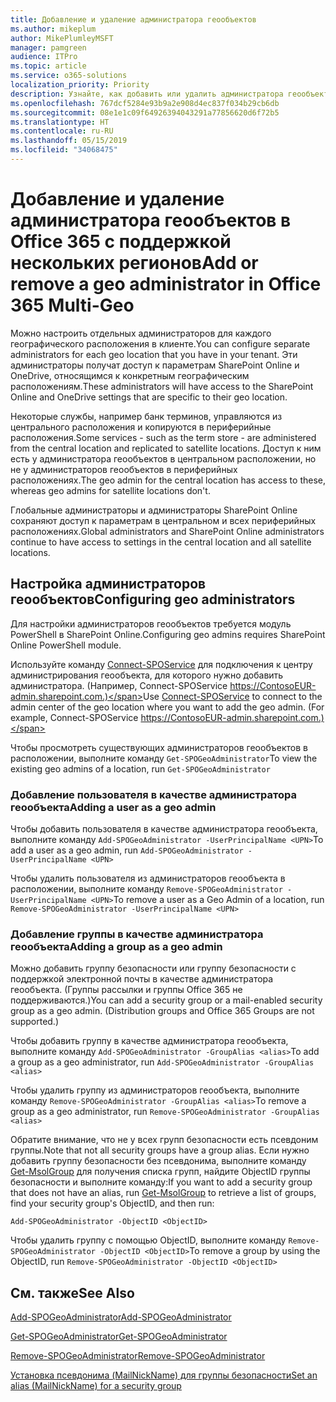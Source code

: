 ```yaml
---
title: Добавление и удаление администратора геообъектов
ms.author: mikeplum
author: MikePlumleyMSFT
manager: pamgreen
audience: ITPro
ms.topic: article
ms.service: o365-solutions
localization_priority: Priority
description: Узнайте, как добавить или удалить администратора геообъектов в Office 365 с поддержкой нескольких регионов.
ms.openlocfilehash: 767dcf5284e93b9a2e908d4ec837f034b29cb6db
ms.sourcegitcommit: 08e1e1c09f64926394043291a77856620d6f72b5
ms.translationtype: HT
ms.contentlocale: ru-RU
ms.lasthandoff: 05/15/2019
ms.locfileid: "34068475"
---
```

# <a name="add-or-remove-a-geo-administrator-in-office-365-multi-geo"></a><span data-ttu-id="aba30-103">Добавление и удаление администратора геообъектов в Office 365 с поддержкой нескольких регионов</span><span class="sxs-lookup"><span data-stu-id="aba30-103">Add or remove a geo administrator in Office 365 Multi-Geo</span></span>

<span data-ttu-id="aba30-104">Можно настроить отдельных администраторов для каждого географического расположения в клиенте.</span><span class="sxs-lookup"><span data-stu-id="aba30-104">You can configure separate administrators for each geo location that you have in your tenant.</span></span> <span data-ttu-id="aba30-105">Эти администраторы получат доступ к параметрам SharePoint Online и OneDrive, относящимся к конкретным географическим расположениям.</span><span class="sxs-lookup"><span data-stu-id="aba30-105">These administrators will have access to the SharePoint Online and OneDrive settings that are specific to their geo location.</span></span>

<span data-ttu-id="aba30-106">Некоторые службы, например банк терминов, управляются из центрального расположения и копируются в периферийные расположения.</span><span class="sxs-lookup"><span data-stu-id="aba30-106">Some services - such as the term store - are administered from the central location and replicated to satellite locations.</span></span> <span data-ttu-id="aba30-107">Доступ к ним есть у администратора геообъектов в центральном расположении, но не у администраторов геообъектов в периферийных расположениях.</span><span class="sxs-lookup"><span data-stu-id="aba30-107">The geo admin for the central location has access to these, whereas geo admins for satellite locations don't.</span></span>

<span data-ttu-id="aba30-108">Глобальные администраторы и администраторы SharePoint Online сохраняют доступ к параметрам в центральном и всех периферийных расположениях.</span><span class="sxs-lookup"><span data-stu-id="aba30-108">Global administrators and SharePoint Online administrators continue to have access to settings in the central location and all satellite locations.</span></span>

## <a name="configuring-geo-administrators"></a><span data-ttu-id="aba30-109">Настройка администраторов геообъектов</span><span class="sxs-lookup"><span data-stu-id="aba30-109">Configuring geo administrators</span></span>

<span data-ttu-id="aba30-110">Для настройки администраторов геообъектов требуется модуль PowerShell в SharePoint Online.</span><span class="sxs-lookup"><span data-stu-id="aba30-110">Configuring geo admins requires SharePoint Online PowerShell module.</span></span>

<span data-ttu-id="aba30-111">Используйте команду [Connect-SPOService](https://docs.microsoft.com/powershell/module/sharepoint-online/Connect-SPOService) для подключения к центру администрирования геообъекта, для которого нужно добавить администратора. (Например, Connect-SPOService https://ContosoEUR-admin.sharepoint.com.)</span><span class="sxs-lookup"><span data-stu-id="aba30-111">Use [Connect-SPOService](https://docs.microsoft.com/powershell/module/sharepoint-online/Connect-SPOService) to connect to the admin center of the geo location where you want to add the geo admin. (For example, Connect-SPOService  https://ContosoEUR-admin.sharepoint.com.)</span></span>

<span data-ttu-id="aba30-112">Чтобы просмотреть существующих администраторов геообъектов в расположении, выполните команду `Get-SPOGeoAdministrator`</span><span class="sxs-lookup"><span data-stu-id="aba30-112">To view the existing geo admins of a location, run `Get-SPOGeoAdministrator`</span></span>

### <a name="adding-a-user-as-a-geo-admin"></a><span data-ttu-id="aba30-113">Добавление пользователя в качестве администратора геообъекта</span><span class="sxs-lookup"><span data-stu-id="aba30-113">Adding a user as a geo admin</span></span>

<span data-ttu-id="aba30-114">Чтобы добавить пользователя в качестве администратора геообъекта, выполните команду `Add-SPOGeoAdministrator -UserPrincipalName <UPN>`</span><span class="sxs-lookup"><span data-stu-id="aba30-114">To add a user as a geo admin, run `Add-SPOGeoAdministrator -UserPrincipalName <UPN>`</span></span>

<span data-ttu-id="aba30-115">Чтобы удалить пользователя из администраторов геообъекта в расположении, выполните команду `Remove-SPOGeoAdministrator -UserPrincipalName <UPN>`</span><span class="sxs-lookup"><span data-stu-id="aba30-115">To remove a user as a Geo Admin of a location, run  `Remove-SPOGeoAdministrator -UserPrincipalName <UPN>`</span></span>

### <a name="adding-a-group-as-a-geo-admin"></a><span data-ttu-id="aba30-116">Добавление группы в качестве администратора геообъекта</span><span class="sxs-lookup"><span data-stu-id="aba30-116">Adding a group as a geo admin</span></span>

<span data-ttu-id="aba30-117">Можно добавить группу безопасности или группу безопасности с поддержкой электронной почты в качестве администратора геообъекта. (Группы рассылки и группы Office 365 не поддерживаются.)</span><span class="sxs-lookup"><span data-stu-id="aba30-117">You can add a security group or a mail-enabled security group as a geo admin. (Distribution groups and Office 365 Groups are not supported.)</span></span>

<span data-ttu-id="aba30-118">Чтобы добавить группу в качестве администратора геообъекта, выполните команду `Add-SPOGeoAdministrator -GroupAlias <alias>`</span><span class="sxs-lookup"><span data-stu-id="aba30-118">To add a group as a geo administrator, run `Add-SPOGeoAdministrator -GroupAlias <alias>`</span></span>

<span data-ttu-id="aba30-119">Чтобы удалить группу из администраторов геообъекта, выполните команду `Remove-SPOGeoAdministrator -GroupAlias <alias>`</span><span class="sxs-lookup"><span data-stu-id="aba30-119">To remove a group as a geo administrator, run `Remove-SPOGeoAdministrator -GroupAlias <alias>`</span></span>

<span data-ttu-id="aba30-120">Обратите внимание, что не у всех групп безопасности есть псевдоним группы.</span><span class="sxs-lookup"><span data-stu-id="aba30-120">Note that not all security groups have a group alias.</span></span> <span data-ttu-id="aba30-121">Если нужно добавить группу безопасности без псевдонима, выполните команду [Get-MsolGroup](https://docs.microsoft.com/en-us/powershell/module/msonline/get-msolgroup) для получения списка групп, найдите ObjectID группы безопасности и выполните команду:</span><span class="sxs-lookup"><span data-stu-id="aba30-121">If you want to add a security group that does not have an alias, run [Get-MsolGroup](https://docs.microsoft.com/en-us/powershell/module/msonline/get-msolgroup) to retrieve a list of groups, find your security group's ObjectID, and then run:</span></span>

`Add-SPOGeoAdministrator -ObjectID <ObjectID>`

<span data-ttu-id="aba30-122">Чтобы удалить группу с помощью ObjectID, выполните команду `Remove-SPOGeoAdministrator -ObjectID <ObjectID>`</span><span class="sxs-lookup"><span data-stu-id="aba30-122">To remove a group by using the ObjectID, run `Remove-SPOGeoAdministrator -ObjectID <ObjectID>`</span></span>

## <a name="see-also"></a><span data-ttu-id="aba30-123">См. также</span><span class="sxs-lookup"><span data-stu-id="aba30-123">See Also</span></span>

[<span data-ttu-id="aba30-124">Add-SPOGeoAdministrator</span><span class="sxs-lookup"><span data-stu-id="aba30-124">Add-SPOGeoAdministrator</span></span>](https://docs.microsoft.com/powershell/module/sharepoint-online/add-spogeoadministrator)

[<span data-ttu-id="aba30-125">Get-SPOGeoAdministrator</span><span class="sxs-lookup"><span data-stu-id="aba30-125">Get-SPOGeoAdministrator</span></span>](https://docs.microsoft.com/powershell/module/sharepoint-online/get-spogeoadministrator)

[<span data-ttu-id="aba30-126">Remove-SPOGeoAdministrator</span><span class="sxs-lookup"><span data-stu-id="aba30-126">Remove-SPOGeoAdministrator</span></span>](https://docs.microsoft.com/powershell/module/sharepoint-online/remove-spogeoadministrator)

[<span data-ttu-id="aba30-127">Установка псевдонима (MailNickName) для группы безопасности</span><span class="sxs-lookup"><span data-stu-id="aba30-127">Set an alias (MailNickName) for a security group</span></span>](https://docs.microsoft.com/en-us/powershell/module/azuread/set-azureadgroup)